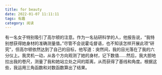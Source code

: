 ```yaml
---
title: for beauty
date: 2022-01-07 11:11:11
tags: 有趣
category: 阅读
---
```


有一名女子特别吸引了高尔顿的注意。作为一名钻研科学的人，他报告说，“我特别想获得她身材的准确测量值。”尽管不会说霍屯督语，也不知该怎样开展此项“研究”，但高尔顿依然达到了自己的目标，他写道：突然间，我的目光落在了我的六分仪上。我灵机一动，从各个方向观测了她的身材，记下数值……然后，我大胆地拉出我的卷尺，测量了我和她站立处之间的距离，从而获得了基线和角度。根据这些，我运用三角函数和对数函数算出了结果。

